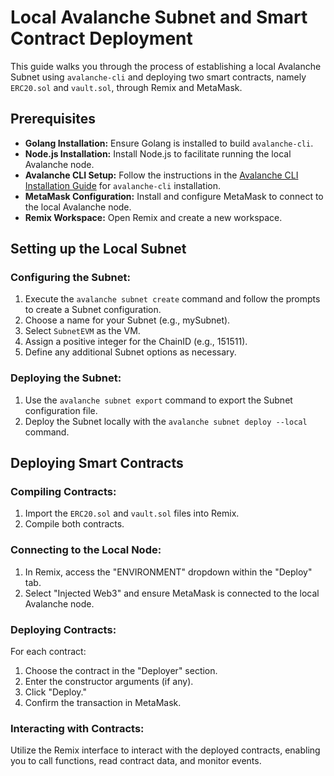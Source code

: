 # Local Avalanche Subnet and Smart Contract Deployment

This guide walks you through the process of establishing a local Avalanche Subnet using `avalanche-cli` and deploying two smart contracts, namely `ERC20.sol` and `vault.sol`, through Remix and MetaMask.

## Prerequisites
- **Golang Installation:** Ensure Golang is installed to build `avalanche-cli`.
- **Node.js Installation:** Install Node.js to facilitate running the local Avalanche node.
- **Avalanche CLI Setup:** Follow the instructions in the [Avalanche CLI Installation Guide](https://docs.avax.network/tooling/cli-guides/install-avalanche-cli) for `avalanche-cli` installation.
- **MetaMask Configuration:** Install and configure MetaMask to connect to the local Avalanche node.
- **Remix Workspace:** Open Remix and create a new workspace.

## Setting up the Local Subnet

### Configuring the Subnet:

1. Execute the `avalanche subnet create` command and follow the prompts to create a Subnet configuration.
2. Choose a name for your Subnet (e.g., mySubnet).
3. Select `SubnetEVM` as the VM.
4. Assign a positive integer for the ChainID (e.g., 151511).
5. Define any additional Subnet options as necessary.

### Deploying the Subnet:

1. Use the `avalanche subnet export` command to export the Subnet configuration file.
2. Deploy the Subnet locally with the `avalanche subnet deploy --local` command.

## Deploying Smart Contracts

### Compiling Contracts:

1. Import the `ERC20.sol` and `vault.sol` files into Remix.
2. Compile both contracts.

### Connecting to the Local Node:

1. In Remix, access the "ENVIRONMENT" dropdown within the "Deploy" tab.
2. Select "Injected Web3" and ensure MetaMask is connected to the local Avalanche node.

### Deploying Contracts:

For each contract:
1. Choose the contract in the "Deployer" section.
2. Enter the constructor arguments (if any).
3. Click "Deploy."
4. Confirm the transaction in MetaMask.

### Interacting with Contracts:

Utilize the Remix interface to interact with the deployed contracts, enabling you to call functions, read contract data, and monitor events.
